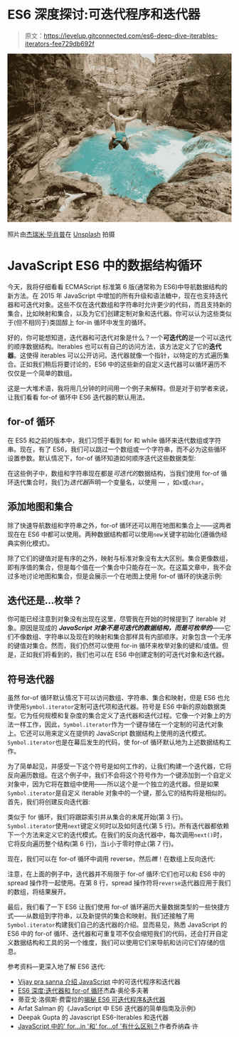 # ES6 深度探讨:可迭代程序和迭代器

> 原文：<https://levelup.gitconnected.com/es6-deep-dive-iterables-iterators-fee729db692f>

![](img/8e29ce28a9095b9934d95d1431d816d9.png)

照片由[杰瑞米·毕肖普](https://unsplash.com/@jeremybishop?utm_source=medium&utm_medium=referral)在 [Unsplash](https://unsplash.com?utm_source=medium&utm_medium=referral) 拍摄

# JavaScript ES6 中的数据结构循环

今天，我将仔细看看 ECMAScript 标准第 6 版(通常称为 ES6)中导航数据结构的新方法。在 2015 年 JavaScript 中增加的所有升级和语法糖中，现在也支持迭代器和可迭代对象。这些不仅在迭代数组和字符串时允许更少的代码，而且支持新的集合，比如映射和集合，以及为它们创建定制对象和迭代器。你可以认为这些类似于(但不相同于)类固醇上 for-in 循环中发生的循环。

好的，你可能想知道，迭代器和可迭代对象是什么？一个**可迭代的**是一个可以迭代的顺序数据结构。Iterables 也可以有自己的访问方法，该方法定义了它的**迭代器**。这使得 iterables 可以公开访问。迭代器就像一个指针，以特定的方式遍历集合。正如我们稍后将要讨论的，ES6 中的这些新的自定义迭代器可以循环遍历不仅仅是一个简单的数组。

这是一大堆术语，我将用几分钟的时间用一个例子来解释。但是对于初学者来说，让我们看看 for-of 循环中 ES6 迭代器的默认用法。

## for-of 循环

在 ES5 和之前的版本中，我们习惯于看到 for 和 while 循环来迭代数组或字符串。现在，有了 ES6，我们可以跳过一个数组或一个字符串，而不必为这些循环设置参数。默认情况下，for-of 循环知道如何顺序迭代这些数据类型:

在这些例子中，数组和字符串现在都是*可迭代的*数据结构，当我们使用 for-of 循环迭代集合时，我们为*迭代器*声明一个变量名，以使用 *—* ，如`x`或`char`。

## 添加地图和集合

除了快速导航数组和字符串之外，for-of 循环还可以用在地图和集合上——这两者现在在 ES6 中都可以使用。两种数据结构都可以使用`new`关键字初始化(遵循伪经典实例化模式)。

除了它们的键值对是有序的之外，映射与标准对象没有太大区别。集合更像数组，即有序值的集合，但是每个值在一个集合中只能存在一次。在这篇文章中，我不会过多地讨论地图和集合，但是会展示一个在地图上使用 for-of 循环的快速示例:

## 迭代还是…枚举？

你可能已经注意到对象没有出现在这里，尽管我在开始的时候提到了 iterable 对象。原因是现成的 ***JavaScript 对象不是可迭代的数据结构，而是可枚举的***——它们不像数组、字符串以及现在的映射和集合那样具有内部顺序。对象包含一个无序的键值对集合。然而，我们仍然可以使用 for-in 循环来枚举对象的键和/或值。但是，正如我们将看到的，我们也可以在 ES6 中创建定制的可迭代对象和迭代器。

## 符号迭代器

虽然 for-of 循环默认情况下可以访问数组、字符串、集合和映射，但是 ES6 也允许使用`Symbol.iterator`定制可迭代项和迭代器。符号是 ES6 中新的原始数据类型。它为任何规模和复杂度的集合定义了迭代器和迭代过程。它像一个对象上的方法一样工作，因此，`Symbol.iterator`作为一个键存储在一个定制的可迭代对象上。它还可以用来定义在提供的 JavaScript 数据结构上使用的迭代模式。`Symbol.iterator`也是在幕后发生的代码，使 for-of 循环默认地为上述数据结构工作。

为了简单起见，并感受一下这个符号是如何工作的，让我们构建一个迭代器，它将反向遍历数组。在这个例子中，我们不会将这个符号作为一个键添加到一个自定义对象中，因为它将在数组中使用——所以这个是一个独立的迭代器。但是如果`Symbol.iterator`是自定义 iterable 对象中的一个键，那么它的结构将是相似的。首先，我们将创建反向迭代器:

类似于 for 循环，我们将跟踪索引并从集合的末尾开始(第 3 行)。`Symbol.iterator`使用`next`键定义何时以及如何迭代(第 5 行)。所有迭代器都依赖下一个方法来定义它的迭代模式。在我们的反向迭代器中，每次调用`next()`时，它将反向遍历整个结构(第 6 行)，当`i`小于零时停止(第 7 行)。

现在，我们可以在 for-of 循环中调用 reverse，然后*瞧*！在数组上反向迭代:

注意，在上面的例子中，迭代器并不局限于 for-of 循环:它们也可以和 ES6 中的 spread 操作符一起使用。在第 8 行，spread 操作符将`reverse`迭代器应用于我们的数组，将结果展开。

最后，我们看了一下 ES6 让我们使用 for-of 循环遍历大量数据类型的一些快捷方式——从数组到字符串，以及新提供的集合和映射。我们还接触了用`Symbol.iterator`构建我们自己的迭代器的介绍。显而易见，熟悉 JavaScript 的 ES6 中的 for-of 循环、迭代器和可重复项不仅会缩短我们的代码，还会打开自定义数据结构和工具的另一个维度，我们可以使用它们来导航和访问它们存储的信息。

参考资料—更深入地了解 ES6 迭代:

*   [Vijay pra sanna 介绍 JavaScript](https://www.digitalocean.com/community/tutorials/js-iterables) 中的可迭代程序和迭代器
*   [ES6 深度:迭代器和 for-of 循环](https://hacks.mozilla.org/2015/04/es6-in-depth-iterators-and-the-for-of-loop/)杰森·奥伦多夫著
*   蒂亚戈·洛佩斯·费雷拉的[揭秘 ES6 可迭代程序&迭代器](https://www.freecodecamp.org/news/demystifying-es6-iterables-iterators-4bdd0b084082/)
*   Arfat Salman 的《JavaScript 中 ES6 迭代器的简单指南及示例》
*   Deepak Gupta 的 Javascript ES6-Iterables 和迭代器
*   [JavaScript 中的' for…in '和' for…of '有什么区别？](https://medium.com/better-programming/what-is-the-difference-between-for-in-and-for-of-in-javascript-650952654e97)作者乔纳森·许